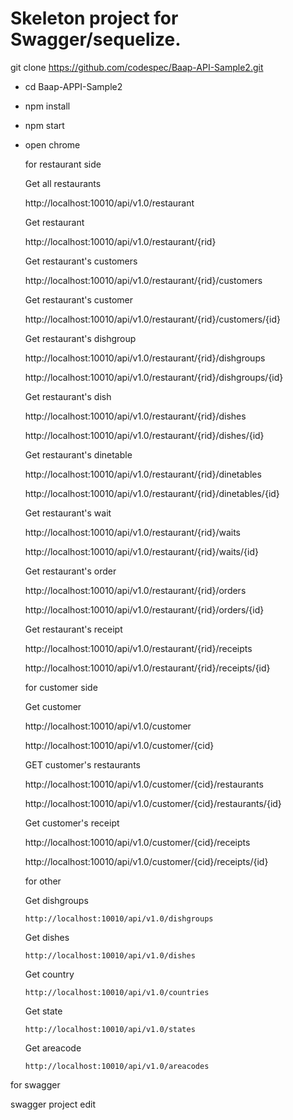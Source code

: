 # Skeleton project for Swagger/sequelize.

git clone https://github.com/codespec/Baap-API-Sample2.git

  - cd Baap-APPI-Sample2

  - npm install

  - npm start

  - open chrome


    for restaurant side

      Get all restaurants

      http://localhost:10010/api/v1.0/restaurant

      Get restaurant
      
      http://localhost:10010/api/v1.0/restaurant/{rid}

      Get restaurant's customers
      
      http://localhost:10010/api/v1.0/restaurant/{rid}/customers

      Get restaurant's customer

      http://localhost:10010/api/v1.0/restaurant/{rid}/customers/{id}

      Get restaurant's dishgroup

      http://localhost:10010/api/v1.0/restaurant/{rid}/dishgroups

      http://localhost:10010/api/v1.0/restaurant/{rid}/dishgroups/{id}

      Get restaurant's dish

      http://localhost:10010/api/v1.0/restaurant/{rid}/dishes

      http://localhost:10010/api/v1.0/restaurant/{rid}/dishes/{id}

      Get restaurant's dinetable

      http://localhost:10010/api/v1.0/restaurant/{rid}/dinetables

      http://localhost:10010/api/v1.0/restaurant/{rid}/dinetables/{id}

      Get restaurant's wait

      http://localhost:10010/api/v1.0/restaurant/{rid}/waits

      http://localhost:10010/api/v1.0/restaurant/{rid}/waits/{id}

      Get restaurant's order

      http://localhost:10010/api/v1.0/restaurant/{rid}/orders

      http://localhost:10010/api/v1.0/restaurant/{rid}/orders/{id}

      Get restaurant's receipt

      http://localhost:10010/api/v1.0/restaurant/{rid}/receipts

      http://localhost:10010/api/v1.0/restaurant/{rid}/receipts/{id}


    for customer side

      Get customer

      http://localhost:10010/api/v1.0/customer

      http://localhost:10010/api/v1.0/customer/{cid}

      GET customer's restaurants

      http://localhost:10010/api/v1.0/customer/{cid}/restaurants

      http://localhost:10010/api/v1.0/customer/{cid}/restaurants/{id}

      Get customer's receipt

      http://localhost:10010/api/v1.0/customer/{cid}/receipts

      http://localhost:10010/api/v1.0/customer/{cid}/receipts/{id}



      for other

      Get dishgroups

        http://localhost:10010/api/v1.0/dishgroups

      Get dishes

        http://localhost:10010/api/v1.0/dishes

      Get country

        http://localhost:10010/api/v1.0/countries
      
      Get state

        http://localhost:10010/api/v1.0/states

      Get areacode

        http://localhost:10010/api/v1.0/areacodes


for swagger

swagger project edit
